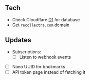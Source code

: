 ## Tech
- Check Cloudflare [D1](https://developers.cloudflare.com/d1/) for database
- Get `recollectra.com` domain

## Updates
- Subscriptions:
    - [ ] Listen to webhook events
- [ ] Nano UUID for bookmarks
- [ ] API token page instead of fetching it
